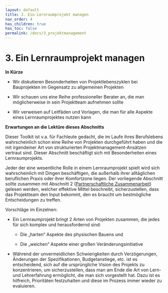 ```yaml
---
layout: default
title: 3. Ein Lernraumprojekt managen
nav_order: 4
has_children: true
has_toc: false
permalink: /docs/3_projektmanagement
---
```


# 3. Ein Lernraumprojekt managen

**In Kürze**

-   Wir diskutieren Besonderheiten von Projektlebenszyklen bei    Bauprojekten im Gegensatz zu allgemeinen Projekten

-   Wir schauen uns eine Reihe professioneller Berater an, die man     möglicherweise in sein Projektteam aufnehmen sollte

-   Wir verweisen auf Leitfäden und Vorlagen, die man für alle Aspekte
    eines Lernraumprojektes nutzen kann

**Erwartungen an die Lektüre dieses Abschnitts**

Dieser Toolkit ist v.a. für Fachleute gedacht, die im Laufe ihres
Berufslebens wahrscheinlich schon eine Reihe von Projekten durchgeführt
haben und die mit irgendeiner Art von strukturierten
Projektmanagement-Ansätzen vertraut sind. Dieser Abschnitt beschäftigt
sich mit Besonderheiten eines Lernraumprojekts.

Jeder der eine wesentliche Rolle in einem Lernraumprojekt spielt wird
sich wahrscheinlich mit Dingen beschäftigen, die außerhalb ihrer
alltäglichen beruflichen Praxis oder ihrer Komfortzone liegen. Der
vorliegende Abschnitt sollte zusammen mit Abschnitt 2
([Partnerschaftliche
Zusammenarbeit](2_zusammenarbeit\index.md)) gelesen werden,
welcher effektive Mittel beschreibt, sicherzustellen, dass das
Projektteam den Input bekommt, den es braucht um bestmögliche
Entscheidungen zu treffen.

Vorschläge im Einzelnen:

-   Ein Lernraumprojekt bringt 2 Arten von Projekten zusammen, die jedes
    für sich komplex und herausfordernd sind:

    -   Die „harten“ Aspekte des physischen Bauens und

    -   Die „weichen“ Aspekte einer großen Veränderungsinitiative

-   Während der unvermeidlichen Schwierigkeiten durch Verzögerungen,
    Änderungen der Spezifikationen, Budgetanstiege, etc. ist es
    entscheidend, sich auf die ursprüngliche Vision des Projekts zu
    konzentrieren, um sicherzustellen, dass man am Ende die Art von
    Lern- und Lehrerfahrung ermöglicht, die man sich vorgestellt hat.
    Dazu ist es hilfreich, Prioritäten festzuhalten und diese im Prozess
    immer wieder zu evaluieren.
